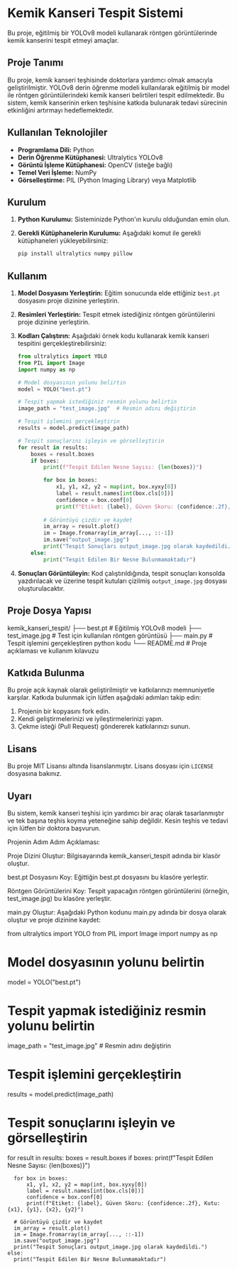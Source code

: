 # Kemik Kanseri Tespit Sistemi

Bu proje, eğitilmiş bir YOLOv8 modeli kullanarak röntgen görüntülerinde kemik kanserini tespit etmeyi amaçlar.

## Proje Tanımı

Bu proje, kemik kanseri teşhisinde doktorlara yardımcı olmak amacıyla geliştirilmiştir. YOLOv8 derin öğrenme modeli kullanılarak eğitilmiş bir model ile röntgen görüntülerindeki kemik kanseri belirtileri tespit edilmektedir. Bu sistem, kemik kanserinin erken teşhisine katkıda bulunarak tedavi sürecinin etkinliğini artırmayı hedeflemektedir.

## Kullanılan Teknolojiler

- **Programlama Dili:** Python
- **Derin Öğrenme Kütüphanesi:** Ultralytics YOLOv8
- **Görüntü İşleme Kütüphanesi:** OpenCV (isteğe bağlı)
- **Temel Veri İşleme:** NumPy
- **Görselleştirme:** PIL (Python Imaging Library) veya Matplotlib

## Kurulum

1.  **Python Kurulumu:** Sisteminizde Python'ın kurulu olduğundan emin olun.
2.  **Gerekli Kütüphanelerin Kurulumu:** Aşağıdaki komut ile gerekli kütüphaneleri yükleyebilirsiniz:

    ```bash
    pip install ultralytics numpy pillow
    ```

## Kullanım

1.  **Model Dosyasını Yerleştirin:** Eğitim sonucunda elde ettiğiniz `best.pt` dosyasını proje dizinine yerleştirin.
2.  **Resimleri Yerleştirin:** Tespit etmek istediğiniz röntgen görüntülerini proje dizinine yerleştirin.
3.  **Kodları Çalıştırın:** Aşağıdaki örnek kodu kullanarak kemik kanseri tespitini gerçekleştirebilirsiniz:

    ```python
    from ultralytics import YOLO
    from PIL import Image
    import numpy as np

    # Model dosyasının yolunu belirtin
    model = YOLO("best.pt")

    # Tespit yapmak istediğiniz resmin yolunu belirtin
    image_path = "test_image.jpg"  # Resmin adını değiştirin

    # Tespit işlemini gerçekleştirin
    results = model.predict(image_path)

    # Tespit sonuçlarını işleyin ve görselleştirin
    for result in results:
        boxes = result.boxes
        if boxes:
            print(f"Tespit Edilen Nesne Sayısı: {len(boxes)}")

            for box in boxes:
                x1, y1, x2, y2 = map(int, box.xyxy[0])
                label = result.names[int(box.cls[0])]
                confidence = box.conf[0]
                print(f"Etiket: {label}, Güven Skoru: {confidence:.2f}, Kutu: {x1}, {y1}, {x2}, {y2}")
            
            # Görüntüyü çizdir ve kaydet
            im_array = result.plot()
            im = Image.fromarray(im_array[..., ::-1])
            im.save("output_image.jpg")
            print("Tespit Sonuçları output_image.jpg olarak kaydedildi.")
        else:
            print("Tespit Edilen Bir Nesne Bulunmamaktadır")
    ```

4.  **Sonuçları Görüntüleyin:** Kod çalıştırıldığında, tespit sonuçları konsolda yazdırılacak ve üzerine tespit kutuları çizilmiş `output_image.jpg` dosyası oluşturulacaktır.

## Proje Dosya Yapısı

kemik_kanseri_tespit/
├── best.pt # Eğitilmiş YOLOv8 modeli
├── test_image.jpg # Test için kullanılan röntgen görüntüsü
├── main.py # Tespit işlemini gerçekleştiren python kodu
└── README.md # Proje açıklaması ve kullanım kılavuzu


## Katkıda Bulunma

Bu proje açık kaynak olarak geliştirilmiştir ve katkılarınızı memnuniyetle karşılar. Katkıda bulunmak için lütfen aşağıdaki adımları takip edin:

1.  Projenin bir kopyasını fork edin.
2.  Kendi geliştirmelerinizi ve iyileştirmelerinizi yapın.
3.  Çekme isteği (Pull Request) göndererek katkılarınızı sunun.

## Lisans

Bu proje MIT Lisansı altında lisanslanmıştır. Lisans dosyası için `LICENSE` dosyasına bakınız.

## Uyarı

Bu sistem, kemik kanseri teşhisi için yardımcı bir araç olarak tasarlanmıştır ve tek başına teşhis koyma yeteneğine sahip değildir. Kesin teşhis ve tedavi için lütfen bir doktora başvurun.

Projenin Adım Adım Açıklaması:

Proje Dizini Oluştur: Bilgisayarında kemik_kanseri_tespit adında bir klasör oluştur.

best.pt Dosyasını Koy: Eğittiğin best.pt dosyasını bu klasöre yerleştir.

Röntgen Görüntülerini Koy: Tespit yapacağın röntgen görüntülerini (örneğin, test_image.jpg) bu klasöre yerleştir.

main.py Oluştur: Aşağıdaki Python kodunu main.py adında bir dosya olarak oluştur ve proje dizinine kaydet:

from ultralytics import YOLO
from PIL import Image
import numpy as np

# Model dosyasının yolunu belirtin
model = YOLO("best.pt")

# Tespit yapmak istediğiniz resmin yolunu belirtin
image_path = "test_image.jpg"  # Resmin adını değiştirin

# Tespit işlemini gerçekleştirin
results = model.predict(image_path)

# Tespit sonuçlarını işleyin ve görselleştirin
for result in results:
    boxes = result.boxes
    if boxes:
      print(f"Tespit Edilen Nesne Sayısı: {len(boxes)}")
    
      for box in boxes:
          x1, y1, x2, y2 = map(int, box.xyxy[0])
          label = result.names[int(box.cls[0])]
          confidence = box.conf[0]
          print(f"Etiket: {label}, Güven Skoru: {confidence:.2f}, Kutu: {x1}, {y1}, {x2}, {y2}")
          
      # Görüntüyü çizdir ve kaydet
      im_array = result.plot()
      im = Image.fromarray(im_array[..., ::-1])
      im.save("output_image.jpg")
      print("Tespit Sonuçları output_image.jpg olarak kaydedildi.")
    else:
      print("Tespit Edilen Bir Nesne Bulunmamaktadır")

